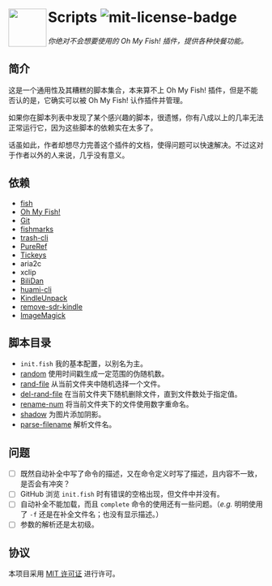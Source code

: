 # <img align="left" width="75px" src="https://cdn.rawgit.com/oh-my-fish/oh-my-fish/e4f1c2e0219a17e2c748b824004c8d0b38055c16/docs/logo.svg"/> Scripts ![mit-license-badge][mit-license-badge-url]

_你绝对不会想要使用的 Oh My Fish! 插件，提供各种快餐功能。_

## 简介

这是一个通用性及其糟糕的脚本集合，本来算不上 Oh My Fish! 插件，但是不能否认的是，它确实可以被 Oh My Fish! 认作插件并管理。

如果你在脚本列表中发现了某个感兴趣的脚本，很遗憾，你有八成以上的几率无法正常运行它，因为这些脚本的依赖实在太多了。

话虽如此，作者却想尽力完善这个插件的文档，使得问题可以快速解决。不过这对于作者以外的人来说，几乎没有意义。

## 依赖

* [fish][fish-url]
* [Oh My Fish!][oh-my-fish-url]
* [Git][git-url]
* [fishmarks][fishmarks-url]
* [trash-cli][trash-cli-url]
* [PureRef][pureref-url]
* [Tickeys][tickeys-url]
* aria2c
* xclip
* [BiliDan][bilidan-url]
* [huami-cli][huami-cli-url]
* [KindleUnpack][kindle-unpack-url]
* [remove-sdr-kindle][remove-sdr-kindle-url]
* [ImageMagick][imagemagick-url]


## 脚本目录

* `init.fish` 我的基本配置，以别名为主。
* [random](docs/random.md) 使用时间戳生成一定范围的伪随机数。
* [rand-file](docs/rand-file.md) 从当前文件夹中随机选择一个文件。
* [del-rand-file](docs/del-rand-file.md) 在当前文件夹下随机删除文件，直到文件数处于指定值。
* [rename-num](docs/rename-num.md) 将当前文件夹下的文件使用数字重命名。
* [shadow](docs/shadow.md) 为图片添加阴影。
* [parse-filename](docs/parse-filename.md) 解析文件名。

## 问题

* [ ] 既然自动补全中写了命令的描述，又在命令定义时写了描述，且内容不一致，是否会有冲突？
* [ ] GitHub 浏览 `init.fish` 时有错误的空格出现，但文件中并没有。
* [ ] 自动补全不能加载，而且 `complete` 命令的使用还有一些问题。（_e.g._ 明明使用了 `-f` 还是在补全文件名；也没有显示描述。）
* [ ] 参数的解析还是太初级。

## 协议

本项目采用 [MIT 许可证][mit-license-url] 进行许可。

[mit-license-badge-url]: https://img.shields.io/badge/license-MIT-007EC7.svg
[fish-url]: https://fishshell.com
[oh-my-fish-url]: https://github.com/oh-my-fish
[git-url]: https://git-scm.com
[mit-license-url]: https://opensource.org/licenses/MIT
[fishmarks-url]: https://github.com/techwizrd/fishmarks
[trash-cli-url]: https://github.com/andreafrancia/trash-cli
[pureref-url]: https://www.pureref.com
[tickeys-url]: http://www.yingdev.com/projects/tickeys
[bilidan-url]: https://github.com/m13253/BiliDan
[huami-cli-url]: https://github.com/ninehills/huami-cli
[kindle-unpack-url]: https://github.com/kevinhendricks/KindleUnpack
[remove-sdr-kindle-url]: https://github.com/purocean/remove-sdr-kindle
[imagemagick-url]: https://www.imagemagick.org/script/index.php

